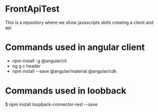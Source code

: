 # FrontApiTest
This is a repository where we show javascripts skills creating a client and api 

# Commands used in angular client 
* npm install -g @angular/cli
* ng g c header
* npm install --save @angular/material @angular/cdk

# Commands used in loobback

$ npm install loopback-connector-rest --save
